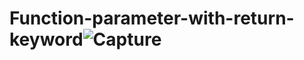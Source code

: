 # Function-parameter-with-return-keyword![Capture](https://github.com/shubhamjaga001/Function-parameter-with-return-keyword/assets/132646885/7416882d-a8c4-41ce-82ed-9220d0bc9cd8)
